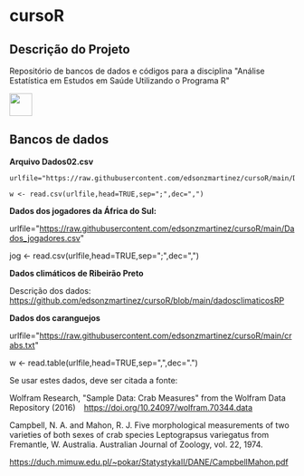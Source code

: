 # cursoR
## Descrição do Projeto
<p align="left">Repositório de bancos de dados e códigos para a disciplina "Análise Estatística em Estudos em Saúde Utilizando o Programa R"</p>

<img src="https://cdn.jsdelivr.net/gh/devicons/devicon/icons/r/r-original.svg" width="40" height="40"/>

## Bancos de dados

**Arquivo Dados02.csv**

```
urlfile="https://raw.githubusercontent.com/edsonzmartinez/cursoR/main/Dados02.csv"

w <- read.csv(urlfile,head=TRUE,sep=";",dec=",")
```

**Dados dos jogadores da África do Sul:**

urlfile="https://raw.githubusercontent.com/edsonzmartinez/cursoR/main/Dados_jogadores.csv"

jog <- read.csv(urlfile,head=TRUE,sep=";",dec=",")

**Dados climáticos de Ribeirão Preto**

Descrição dos dados: https://github.com/edsonzmartinez/cursoR/blob/main/dadosclimaticosRP

**Dados dos caranguejos**

urlfile="https://raw.githubusercontent.com/edsonzmartinez/cursoR/main/crabs.txt"

w <- read.table(urlfile,head=TRUE,sep=",",dec=".")

Se usar estes dados, deve ser citada a fonte:

Wolfram Research, "Sample Data: Crab Measures" from the Wolfram Data Repository (2016)   https://doi.org/10.24097/wolfram.70344.data 

Campbell, N. A. and Mahon, R. J. Five morphological measurements of two varieties of both sexes of crab species Leptograpsus variegatus from Fremantle, W. Australia. Australian Journal of Zoology, vol. 22, 1974.

https://duch.mimuw.edu.pl/~pokar/StatystykaII/DANE/CampbellMahon.pdf
